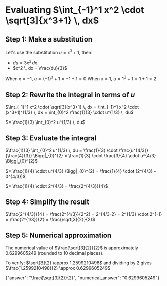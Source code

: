 # Evaluating $\int_{-1}^1 x^2 \cdot \sqrt[3]{x^3+1} \, dx$

## Step 1: Make a substitution

Let's use the substitution $u = x^3 + 1$, then:
- $du = 3x^2 \, dx$
- $x^2 \, dx = \frac{du}{3}$

When $x = -1$, $u = (-1)^3 + 1 = -1 + 1 = 0$
When $x = 1$, $u = 1^3 + 1 = 1 + 1 = 2$

## Step 2: Rewrite the integral in terms of $u$

$\int_{-1}^1 x^2 \cdot \sqrt[3]{x^3+1} \, dx = \int_{-1}^1 x^2 \cdot (x^3+1)^{1/3} \, dx = \int_{0}^2 \frac{1}{3} \cdot u^{1/3} \, du$

$= \frac{1}{3} \int_{0}^2 u^{1/3} \, du$

## Step 3: Evaluate the integral

$\frac{1}{3} \int_{0}^2 u^{1/3} \, du = \frac{1}{3} \cdot \frac{u^{4/3}}{\frac{4}{3}} \Bigg|_{0}^{2} = \frac{1}{3} \cdot \frac{3}{4} \cdot u^{4/3} \Bigg|_{0}^{2}$

$= \frac{1}{4} \cdot u^{4/3} \Bigg|_{0}^{2} = \frac{1}{4} \cdot (2^{4/3} - 0^{4/3})$

$= \frac{1}{4} \cdot 2^{4/3} = \frac{2^{4/3}}{4}$

## Step 4: Simplify the result

$\frac{2^{4/3}}{4} = \frac{2^{4/3}}{2^2} = 2^{4/3-2} = 2^{1/3} \cdot 2^{-1} = \frac{2^{1/3}}{2} = \frac{\sqrt[3]{2}}{2}$

## Step 5: Numerical approximation

The numerical value of $\frac{\sqrt[3]{2}}{2}$ is approximately $0.6299605249$ (rounded to 10 decimal places).

To verify: $\sqrt[3]{2} \approx 1.2599210498$ and dividing by 2 gives $\frac{1.2599210498}{2} \approx 0.6299605249$

{"answer": "\\frac{\\sqrt[3]{2}}{2}", "numerical_answer": "0.6299605249"}